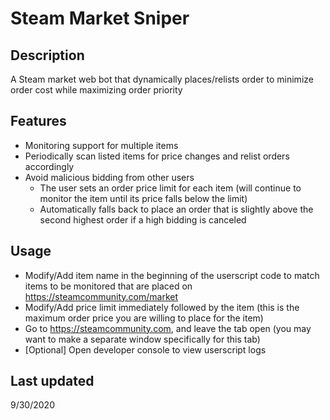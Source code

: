 # Steam Market Sniper
## Description

A Steam market web bot that dynamically places/relists order to minimize order cost while maximizing order priority

## Features

* Monitoring support for multiple items
* Periodically scan listed items for price changes and relist orders accordingly
* Avoid malicious bidding from other users
  * The user sets an order price limit for each item (will continue to monitor the item until its price falls below the limit)
  * Automatically falls back to place an order that is slightly above the second highest order if a high bidding is canceled

## Usage

* Modify/Add item name in the beginning of the userscript code to match items to be monitored that are placed on https://steamcommunity.com/market
* Modify/Add price limit immediately followed by the item (this is the maximum order price you are willing to place for the item)
* Go to https://steamcommunity.com, and leave the tab open (you may want to make a separate window specifically for this tab)
* [Optional] Open developer console to view userscript logs

## Last updated

9/30/2020